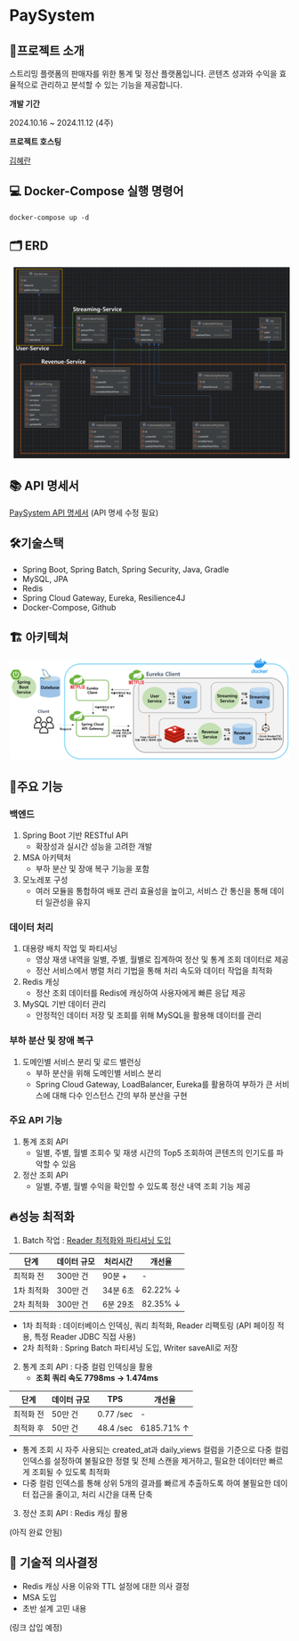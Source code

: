 # PaySystem

## 🚀프로젝트 소개

스트리밍 플랫폼의 판매자를 위한 통계 및 정산 플랫폼입니다. 콘텐츠 성과와 수익을 효율적으로 관리하고 분석할 수 있는 기능을 제공합니다.

**개발 기간**

2024.10.16 ~ 2024.11.12 (4주)

**프로젝트 호스팅**

[김혜란](https://github.com/hiek2001)


## 💻 Docker-Compose 실행 명령어

```
docker-compose up -d
```



## 🗂 ERD

![ex_screenshot](./image/ERD.png)

## 📚 API 명세서

[PaySystem API 명세서](https://documenter.getpostman.com/view/19722199/2sAY55ad9r)
(API 명세 수정 필요)


## 🛠기술스택
- Spring Boot, Spring Batch, Spring Security, Java, Gradle
- MySQL, JPA
- Redis
- Spring Cloud Gateway, Eureka, Resilience4J
- Docker-Compose, Github

## 🏗 아키텍쳐

![ex_screenshot](./image/paySystem_architecture.png)

## 🌟주요 기능

### 백엔드
1. Spring Boot 기반 RESTful API
    -  확장성과 실시간 성능을 고려한  개발
2. MSA 아키텍처
    -  부하 분산 및 장애 복구 기능을 포함
3. 모노레포 구성
    -  여러 모듈을 통합하여 배포 관리 효율성을 높이고, 서비스 간 통신을 통해 데이터 일관성을 유지

### 데이터 처리
1. 대용량 배치 작업 및 파티셔닝
    -  영상 재생 내역을 일별, 주별, 월별로 집계하여 정산 및 통계 조회 데이터로 제공
    -  정산 서비스에서 병렬 처리 기법을 통해 처리 속도와 데이터 작업을 최적화
2. Redis 캐싱
    -  정산 조회 데이터를 Redis에 캐싱하여 사용자에게 빠른 응답 제공
3. MySQL 기반 데이터 관리
    -  안정적인 데이터 저장 및 조회를 위해 MySQL을 활용해 데이터를 관리

### 부하 분산 및 장애 복구
1. 도메인별 서비스 분리 및 로드 밸런싱
    -  부하 분산을 위해 도메인별 서비스 분리
    -  Spring Cloud Gateway, LoadBalancer, Eureka를 활용하여 부하가 큰 서비스에 대해 다수 인스턴스 간의 부하 분산을 구현

### 주요 API 기능
1. 통계 조회 API
    -  일별, 주별, 월별 조회수 및 재생 시간의 Top5 조회하여 콘텐츠의 인기도를 파악할 수 있음
2. 정산 조회 API
    -  일별, 주별, 월별 수익을 확인할 수 있도록 정산 내역 조회 기능 제공

## 🔥성능 최적화

1. Batch 작업 : 
   [Reader 최적화와 파티셔닝 도입](https://ranny-devlog.tistory.com/entry/%EC%84%B1%EB%8A%A5-%EC%B5%9C%EC%A0%81%ED%99%94-300%EB%A7%8C-%EA%B1%B4%EC%9D%98-%EB%B0%B0%EC%B9%98-%EC%9E%91%EC%97%85%EC%9D%84-%EC%84%B1%EB%8A%A5-%EA%B0%9C%EC%84%A0%ED%95%B4%EB%B3%B4%EC%9E%90-8235-%EA%B0%9C%EC%84%A0)

| 단계 | 데이터 규모 | 처리시간 | 개선율 |
| --- | --- | --- | --- |
| 최적화 전 | 300만 건 | 90분 + | - |
| 1차 최적화 | 300만 건 | 34분 6초 | 62.22% ↓ |
| 2차 최적화 | 300만 건 | 6분 29초 | 82.35% ↓ |

- 1차 최적화 : 데이터베이스 인덱싱, 쿼리 최적화, Reader 리팩토링 (API 페이징 적용, 특정 Reader JDBC 직접 사용)
- 2차 최적화 : Spring Batch 파티셔닝 도입, Writer saveAll로 저장



2. 통계 조회 API : 다중 컬럼 인덱싱을 활용
    -  **조회 쿼리 속도 7798ms -> 1.474ms**

| 단계 | 데이터 규모 | TPS | 개선율 |
| --- | --- | --- | --- |
| 최적화 전 | 50만 건 | 0.77 /sec | - |
| 최적화 후 | 50만 건 | 48.4 /sec | 6185.71% ↑ |

- 통계 조회 시 자주 사용되는 created_at과 daily_views 컬럼을 기준으로 다중 컬럼 인덱스를 설정하여 불필요한 정렬 및 전체 스캔을 제거하고, 필요한 데이터만 빠르게 조회될 수 있도록 최적화
- 다중 컬럼 인덱스를 통해 상위 5개의 결과를 빠르게 추출하도록 하여 불필요한 데이터 접근을 줄이고, 처리 시간을 대폭 단축

3. 정산 조회 API : Redis 캐싱 활용

(아직 완료 안됨)

## 💭 기술적 의사결정
-  Redis 캐싱 사용 이유와 TTL 설정에 대한 의사 결정
- MSA 도입
- 초반 설계 고민 내용

(링크 삽입 예정)